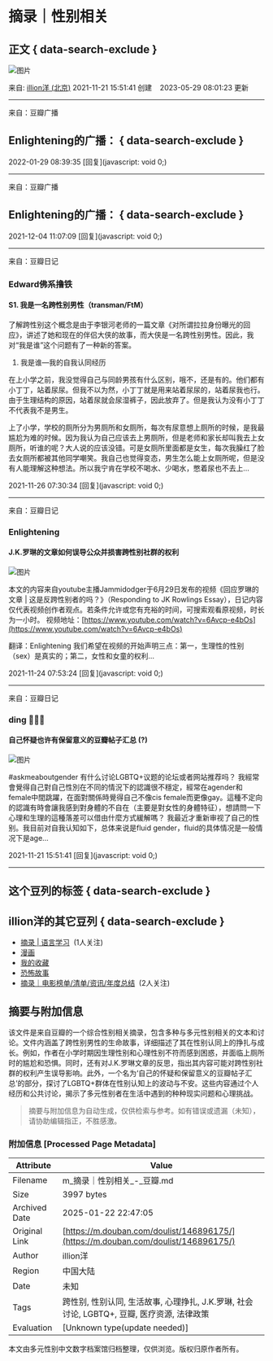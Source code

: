 # 摘录｜性别相关

## 正文 { data-search-exclude }


![图片](https://img1.doubanio.com/view/elanor_image/raw/public/7R7TU7SP.jpg)

来自: [illion洋 (北京)](https://www.douban.com/people/165385841/) 2021-11-21 15:51:41 创建    2023-05-29 08:01:23 更新

---

来自：豆瓣广播

## Enlightening的广播： { data-search-exclude }

2022-01-29 08:39:35 [回复](javascript: void 0;)

---

来自：豆瓣广播

## Enlightening的广播： { data-search-exclude }

2021-12-04 11:07:09 [回复](javascript: void 0;)

---

来自：豆瓣日记

### Edward佛系撸铁

#### S1. 我是一名跨性别男性（transman/FtM）

了解跨性别这个概念是由于李银河老师的一篇文章《对所谓拉拉身份曝光的回应》，讲述了她和现在的伴侣大侠的故事，而大侠是一名跨性别男性。因此，我对“我是谁”这个问题有了一种新的答案。

1. 我是谁—我的自我认同经历

在上小学之前，我没觉得自己与同龄男孩有什么区别，哦不，还是有的。他们都有小丁丁，站着尿尿。但我不以为然，小丁丁就是用来站着尿尿的，站着尿我也行。由于生理结构的原因，站着尿就会尿湿裤子，因此放弃了。但是我认为没有小丁丁不代表我不是男生。

上了小学，学校的厕所分为男厕所和女厕所，每次有尿意想上厕所的时候，是我最尴尬为难的时候。因为我认为自己应该去上男厕所，但是老师和家长却叫我去上女厕所，听谁的呢？大人说的应该没错。可是女厕所里面都是女生，每次我臊红了脸去女厕所都被其他同学嘲笑。我自己也觉得变态，男生怎么能上女厕所呢，但是没有人能理解这种想法。所以我宁肯在学校不喝水、少喝水，憋着尿也不去上...

2021-11-26 07:30:34 [回复](javascript: void 0;)

---

来自：豆瓣日记

### Enlightening

#### J.K.罗琳的文章如何误导公众并损害跨性别社群的权利

![图片](https://img3.doubanio.com/view/note/small/public/p74171027.webp)

本文的内容来自youtube主播Jammidodger于6月29日发布的视频《回应罗琳的文章 | 这是反跨性别者的吗？》（Responding to JK Rowlings Essay），日记内容仅代表视频创作者观点。若条件允许或您有充裕的时间，可搜索观看原视频，时长为一小时。 视频地址：[https://www.youtube.com/watch?v=6Avcp-e4bOs](https://www.youtube.com/watch?v=6Avcp-e4bOs) 

翻译：Enlightening 我们希望在视频的开始声明三点：第一，生理性的性别（sex）是真实的；第二，女性和女童的权利...

2021-11-24 07:53:24 [回复](javascript: void 0;)

---

来自：豆瓣日记

### ding 🏳️‍⚧️🌈

#### 自己怀疑也许有保留意义的豆瓣帖子汇总 (?)

![图片](https://img9.doubanio.com/view/note/small/public/p84010654.webp)

#askmeaboutgender 有什么讨论LGBTQ+议题的论坛或者网站推荐吗？ 我經常會覺得自己對自己性別在不同的情況下的認識很不穩定，經常在agender和female中間跳躍，在面對關係時覺得自己不像cis female而更像gay。這種不定向的認識有時會讓我感到對身體的不自在（主要是對女性的身體特征），想請問一下心理和生理的這種落差可以借由什麼方式緩解嗎？ 我最近才重新审视了自己的性别。我目前对自我认知如下，总体来说是fluid gender，fluid的具体情况是一般情况下是age…

2021-11-21 15:51:41 [回复](javascript: void 0;)

--- 

## 这个豆列的标签 { data-search-exclude }

## illion洋的其它豆列  { data-search-exclude }
-   [摘录 | 语言学习](https://www.douban.com/doulist/156639043/)  (1人关注)
-   [漫画](https://www.douban.com/doulist/160246451/)
-   [我的收藏](https://www.douban.com/doulist/59249302/)
-   [恐怖故事](https://www.douban.com/doulist/158072140/)
-   [摘录｜电影榜单/清单/资讯/年度总结](https://www.douban.com/doulist/146002823/)  (2人关注)
<!-- tcd_original_link https://m.douban.com/doulist/146896175/ -->


## 摘要与附加信息

<!-- tcd_abstract -->
该文件是来自豆瓣的一个综合性别相关摘录，包含多种与多元性别相关的文本和讨论。文件内涵盖了跨性别男性的生命故事，详细描述了其在性别认同上的挣扎与成长。例如，作者在小学时期因生理性别和心理性别不符而感到困惑，并面临上厕所时的尴尬和恐惧。同时，还有对J.K.罗琳文章的反思，指出其内容可能对跨性别社群的权利产生误导影响。此外，一个名为‘自己的怀疑和保留意义的豆瓣帖子汇总’的部分，探讨了LGBTQ+群体在性别认知上的波动与不安。这些内容通过个人经历和公共讨论，揭示了多元性别者在生活中遇到的种种现实问题和心理挑战。
<!-- tcd_abstract_end -->

> 摘要与附加信息为自动生成，仅供检索与参考。如有错误或遗漏（未知），请协助编辑指正，不胜感激。

### 附加信息 [Processed Page Metadata]

| Attribute       | Value                                  |
|-----------------|----------------------------------------|
| Filename        | m_摘录｜性别相关_-_豆瓣.md                             |
| Size            | 3997 bytes                           |
| Archived Date   | 2025-01-22 22:47:05                             |
| Original Link   | [https://m.douban.com/doulist/146896175/](https://m.douban.com/doulist/146896175/)                       |
| Author          | illion洋                               |
| Region          | 中国大陆                               |
| Date            | 未知                                 |
| Tags            | 跨性别, 性别认同, 生活故事, 心理挣扎, J.K.罗琳, 社会讨论, LGBTQ+, 豆瓣, 医疗资源, 法律政策                                 |
| Evaluation            | [Unknown type(update needed)]                                 |
<!-- tcd_table_end -->

本文由多元性别中文数字档案馆归档整理，仅供浏览。版权归原作者所有。
